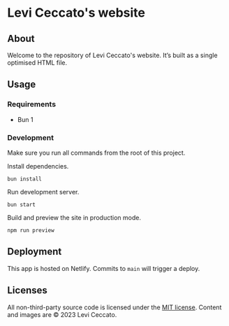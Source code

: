# Levi Ceccato's website

## About

Welcome to the repository of Levi Ceccato's website. It’s built as a single optimised HTML file.

## Usage

### Requirements

- Bun 1

### Development

Make sure you run all commands from the root of this project.

Install dependencies.

```shell
bun install
```

Run development server.

```shell
bun start
```

Build and preview the site in production mode.

```shell
npm run preview
```

## Deployment

This app is hosted on Netlify. Commits to `main` will trigger a deploy.

## Licenses

All non-third-party source code is licensed under the [MIT license](http://opensource.org/licenses/mit-license.php). Content and images are © 2023 Levi Ceccato.
